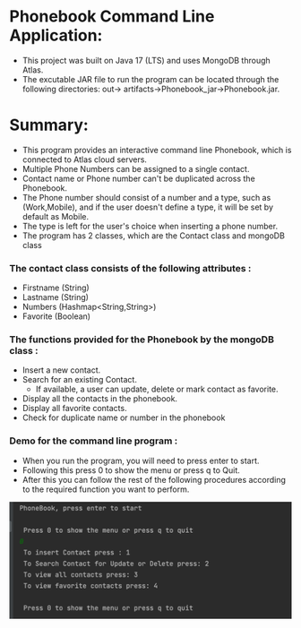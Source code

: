 # Phonebook Command Line Application:

* This project was built on Java 17 (LTS) and uses MongoDB through Atlas.
* The excutable JAR file to run the program can be located through the following directories: out-> artifacts->Phonebook_jar->Phonebook.jar.
    
# Summary:
* This program provides an interactive command line Phonebook, which is connected to Atlas cloud servers.
* Multiple Phone Numbers can be assigned to a single contact.
* Contact name or Phone number can't be duplicated across the Phonebook.
* The Phone number should consist of a number and a type, such as (Work,Mobile), and if the user doesn't define a type, it will be set by default as Mobile.
* The type is left for the user's choice when inserting a phone number.
* The program has 2 classes, which are the Contact class and mongoDB class
### The contact class consists of the following attributes :
  * Firstname (String) 
  * Lastname  (String)
  * Numbers   (Hashmap<String,String>)
  * Favorite  (Boolean)
  
### The functions provided for the Phonebook by the mongoDB class :
  * Insert a new contact.
  * Search for an existing Contact.
    * If available, a user can update, delete or mark contact as favorite.
  * Display all the contacts in the phonebook.
  * Display all favorite contacts.
  * Check for duplicate name or number in the phonebook

### Demo for the command line program :

* When you run the program, you will need to press enter to start.
* Following this press 0 to show the menu or press q to Quit.
* After this you can follow the rest of the following procedures according to the required function you want to perform.

![](StartMenu.png)
